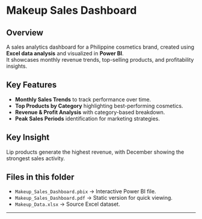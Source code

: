 # Makeup Sales Dashboard

## Overview
A sales analytics dashboard for a Philippine cosmetics brand, created using **Excel data analysis** and visualized in **Power BI**.  
It showcases monthly revenue trends, top-selling products, and profitability insights.

## Key Features
- **Monthly Sales Trends** to track performance over time.
- **Top Products by Category** highlighting best-performing cosmetics.
- **Revenue & Profit Analysis** with category-based breakdown.
- **Peak Sales Periods** identification for marketing strategies.

## Key Insight
Lip products generate the highest revenue, with December showing the strongest sales activity.

## Files in this folder
- `Makeup_Sales_Dashboard.pbix` → Interactive Power BI file.
- `Makeup_Sales_Dashboard.pdf` → Static version for quick viewing.
- `Makeup_Data.xlsx` → Source Excel dataset.

---

